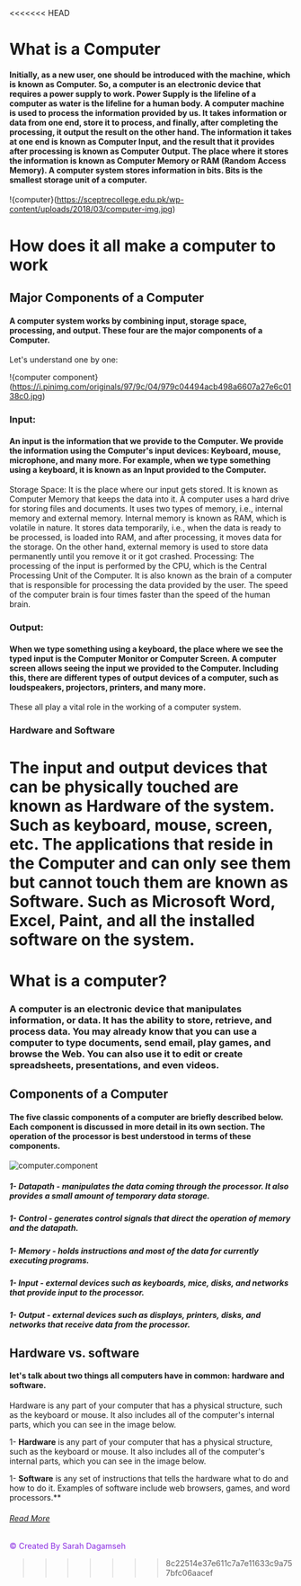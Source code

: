 <<<<<<< HEAD
# What is a Computer

#### Initially, as a new user, one should be introduced with the machine, which is known as Computer. So, a computer is an electronic device that requires a power supply to work. Power Supply is the lifeline of a computer as water is the lifeline for a human body. A computer machine is used to process the information provided by us. It takes information or data from one end, store it to process, and finally, after completing the processing, it output the result on the other hand. The information it takes at one end is known as Computer Input, and the result that it provides after processing is known as Computer Output. The place where it stores the information is known as Computer Memory or RAM (Random Access Memory). A computer system stores information in bits. Bits is the smallest storage unit of a computer.

!{computer}(https://sceptrecollege.edu.pk/wp-content/uploads/2018/03/computer-img.jpg)

# How does it all make a computer to work

## Major Components of a Computer

#### A computer system works by combining input, storage space, processing, and output. These four are the major components of a Computer.
Let's understand one by one:


!{computer component}(https://i.pinimg.com/originals/97/9c/04/979c04494acb498a6607a27e6c0138c0.jpg)


### Input:
#### An input is the information that we provide to the Computer. We provide the information using the Computer's input devices: Keyboard, mouse, microphone, and many more. For example, when we type something using a keyboard, it is known as an Input provided to the Computer.
Storage Space: It is the place where our input gets stored. It is known as Computer Memory that keeps the data into it. A computer uses a hard drive for storing files and documents. It uses two types of memory, i.e., internal memory and external memory. Internal memory is known as RAM, which is volatile in nature. It stores data temporarily, i.e., when the data is ready to be processed, is loaded into RAM, and after processing, it moves data for the storage. On the other hand, external memory is used to store data permanently until you remove it or it got crashed.
Processing: The processing of the input is performed by the CPU, which is the Central Processing Unit of the Computer. It is also known as the brain of a computer that is responsible for processing the data provided by the user. The speed of the computer brain is four times faster than the speed of the human brain.
### Output:
#### When we type something using a keyboard, the place where we see the typed input is the Computer Monitor or Computer Screen. A computer screen allows seeing the input we provided to the Computer. Including this, there are different types of output devices of a computer, such as loudspeakers, projectors, printers, and many more.
These all play a vital role in the working of a computer system.

### Hardware and Software
 The input and output devices that can be physically touched are known as Hardware of the system. Such as keyboard, mouse, screen, etc. The applications that reside in the Computer and can only see them but cannot touch them are known as Software. Such as Microsoft Word, Excel, Paint, and all the installed software on the system.
=======

# What is a computer?

### A computer is an electronic device that manipulates information, or data. It has the ability to store, retrieve, and process data. You may already know that you can use a computer to type documents, send email, play games, and browse the Web. You can also use it to edit or create spreadsheets, presentations, and even videos.

## Components of a Computer

#### The five classic components of a computer are briefly described below. Each component is discussed in more detail in its own section. The operation of the processor is best understood in terms of these components. 

![computer.component](https://www.hellotech.com/blog/wp-content/uploads/2020/10/best-desktop-computers-1-1280x720.jpg)
##### 1- Datapath - manipulates the data coming through the processor. It also provides a small amount of temporary data storage.
##### 1- Control - generates control signals that direct the operation of memory and the datapath.
##### 1- Memory - holds instructions and most of the data for currently executing programs.
##### 1- Input - external devices such as keyboards, mice, disks, and networks that provide input to the processor.
##### 1- Output - external devices such as displays, printers, disks, and networks that receive data from the processor.

## Hardware vs. software

#### let's talk about two things all computers have in common: hardware and software.

Hardware is any part of your computer that has a physical structure, such as the keyboard or mouse. It also includes all of the computer's internal parts, which you can see in the image below.

1- **Hardware** is any part of your computer that has a physical structure, such as the keyboard or mouse. It also includes all of the computer's internal parts, which you can see in the image below.

1- **Software** is any set of instructions that tells the hardware what to do and how to do it. Examples of software include web browsers, games, and word processors.**

###### [Read More](https://en.wikipedia.org/wiki/Computer)



<footer style="color:blueviolet"> &copy; Created By Sarah Dagamseh </footer>
 


>>>>>>> 8c22514e37e611c7a7e11633c9a757bfc06aacef
